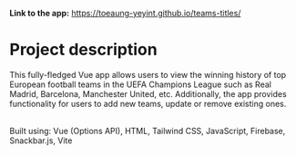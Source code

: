 **Link to the app:** https://toeaung-yeyint.github.io/teams-titles/
<br/>

# Project description

This fully-fledged Vue app allows users to view the winning history of top European football teams in the UEFA Champions League such as Real Madrid, Barcelona, Manchester United, etc. Additionally, the app provides functionality for users to add new teams, update or remove existing ones.

<br/>
Built using: Vue (Options API), HTML, Tailwind CSS, JavaScript, Firebase, Snackbar.js, Vite
